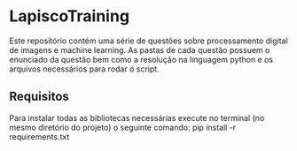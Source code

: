 # LapiscoTraining

Este repositório contém uma série de questões sobre processamento digital de imagens e machine learning.
As pastas de cada questão possuem o enunciado da questão bem como a resolução na linguagem python e os arquivos
necessários para rodar o script.

## Requisitos
Para instalar todas as bibliotecas necessárias execute no terminal (no mesmo diretório do projeto) o seguinte comando:
pip install -r requirements.txt

## 
